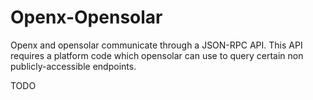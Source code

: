 # Openx-Opensolar

Openx and opensolar communicate through a JSON-RPC API. This API requires a platform code which opensolar can use to query certain non publicly-accessible endpoints.

TODO

